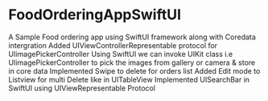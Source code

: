 # FoodOrderingAppSwiftUI
A Sample Food ordering app using SwiftUI framework along with Coredata intergration
Added UIViewControllerRepresentable protocol for UIimagePickerController
Using SwiftUI we can invoke UIKit class i.e UIimagePickerController to pick the images from gallery or camera & store in core data
Implemented Swipe to delete for orders list
Added Edit mode to Listview for multi Delete like in UITableView
Implemented UISearchBar in SwiftUI using UIViewRepresentable Protocol
